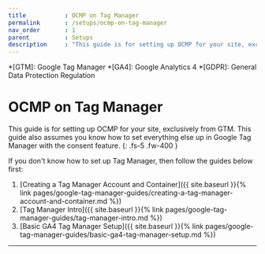 ```yaml
---
title			: OCMP on Tag Manager
permalink		: /setups/ocmp-on-tag-manager
nav_order		: 1
parent			: Setups
description		: "This guide is for setting up OCMP for your site, exclusively from GTM. This guide also assumes you know how to set everything else up in Google Tag Manager with the consent feature."
---
```


*[GTM]: Google Tag Manager
*[GA4]: Google Analytics 4
*[GDPR]: General Data Protection Regulation

# OCMP on Tag Manager

This guide is for setting up OCMP for your site, exclusively from GTM.
This guide also assumes you know how to set everything else up in Google Tag Manager with the consent feature.
{: .fs-5 .fw-400 }

If you don't know how to set up Tag Manager, then follow the guides below first:

1. [Creating a Tag Manager Account and Container]({{ site.baseurl }}{% link pages/google-tag-manager-guides/creating-a-tag-manager-account-and-container.md %})
2. [Tag Manager Intro]({{ site.baseurl }}{% link pages/google-tag-manager-guides/tag-manager-intro.md %})
3. [Basic GA4 Tag Manager Setup]({{ site.baseurl }}{% link pages/google-tag-manager-guides/basic-ga4-tag-manager-setup.md %})

----
